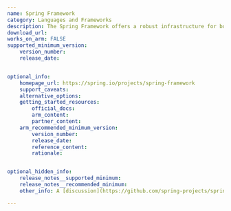 ```yaml
---
name: Spring Framework
category: Languages and Frameworks
description: The Spring Framework offers a robust infrastructure for building Java applications, leveraging cutting-edge techniques to drive development efficiency.
download_url:
works_on_arm: FALSE
supported_minimum_version:
    version_number:
    release_date:


optional_info:
    homepage_url: https://spring.io/projects/spring-framework
    support_caveats:
    alternative_options:
    getting_started_resources:
        official_docs:
        arm_content:
        partner_content:
    arm_recommended_minimum_version:
        version_number:
        release_date:
        reference_content:
        rationale:


optional_hidden_info:
    release_notes__supported_minimum:
    release_notes__recommended_minimum:
    other_info: A [discussion](https://github.com/spring-projects/spring-framework/issues/26351) is available regarding building and testing the Spring Framework on Linux ARM64, where the project's maintainer mentioned that official ARM64 support is not currently available.

---
```

